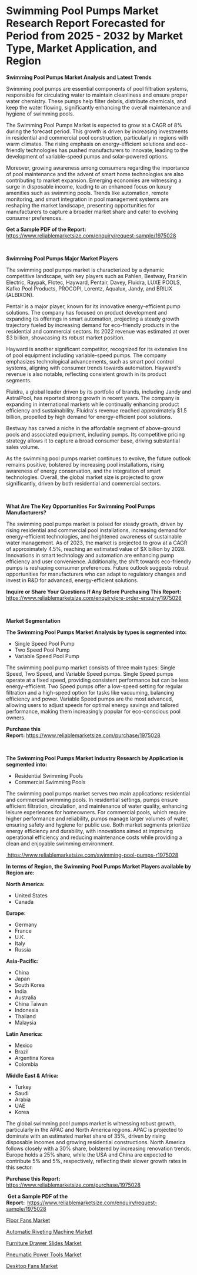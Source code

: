 <p><h1>Swimming Pool Pumps Market Research Report Forecasted for Period from 2025 -  2032 by Market Type, Market Application, and Region</h1></p><p><strong>Swimming Pool Pumps Market Analysis and Latest Trends</strong></p>
<p><p>Swimming pool pumps are essential components of pool filtration systems, responsible for circulating water to maintain cleanliness and ensure proper water chemistry. These pumps help filter debris, distribute chemicals, and keep the water flowing, significantly enhancing the overall maintenance and hygiene of swimming pools. </p><p>The Swimming Pool Pumps Market is expected to grow at a CAGR of 8% during the forecast period. This growth is driven by increasing investments in residential and commercial pool construction, particularly in regions with warm climates. The rising emphasis on energy-efficient solutions and eco-friendly technologies has pushed manufacturers to innovate, leading to the development of variable-speed pumps and solar-powered options. </p><p>Moreover, growing awareness among consumers regarding the importance of pool maintenance and the advent of smart home technologies are also contributing to market expansion. Emerging economies are witnessing a surge in disposable income, leading to an enhanced focus on luxury amenities such as swimming pools. Trends like automation, remote monitoring, and smart integration in pool management systems are reshaping the market landscape, presenting opportunities for manufacturers to capture a broader market share and cater to evolving consumer preferences.</p></p>
<p><strong>Get a Sample PDF of the Report:&nbsp;</strong> <a href="https://www.reliablemarketsize.com/enquiry/request-sample/1975028?utm_campaign=1845&utm_medium=2&utm_source=Github&utm_content=ia&utm_term=10042025&utm_id=swimming-pool-pumps">https://www.reliablemarketsize.com/enquiry/request-sample/1975028</a></p>
<p>&nbsp;</p>
<p><strong>Swimming Pool Pumps Major Market Players</strong></p>
<p><p>The swimming pool pumps market is characterized by a dynamic competitive landscape, with key players such as Pahlen, Bestway, Franklin Electric, Raypak, Flotec, Hayward, Pentair, Davey, Fluidra, LUXE POOLS, Kafko Pool Products, PROCOPI, Lorentz, Aqualux, Jandy, and BRILIX (ALBIXON). </p><p>Pentair is a major player, known for its innovative energy-efficient pump solutions. The company has focused on product development and expanding its offerings in smart automation, projecting a steady growth trajectory fueled by increasing demand for eco-friendly products in the residential and commercial sectors. Its 2022 revenue was estimated at over $3 billion, showcasing its robust market position.</p><p>Hayward is another significant competitor, recognized for its extensive line of pool equipment including variable-speed pumps. The company emphasizes technological advancements, such as smart pool control systems, aligning with consumer trends towards automation. Hayward's revenue is also notable, reflecting consistent growth in its product segments.</p><p>Fluidra, a global leader driven by its portfolio of brands, including Jandy and AstralPool, has reported strong growth in recent years. The company is expanding in international markets while continually enhancing product efficiency and sustainability. Fluidra's revenue reached approximately $1.5 billion, propelled by high demand for energy-efficient pool solutions.</p><p>Bestway has carved a niche in the affordable segment of above-ground pools and associated equipment, including pumps. Its competitive pricing strategy allows it to capture a broad consumer base, driving substantial sales volume.</p><p>As the swimming pool pumps market continues to evolve, the future outlook remains positive, bolstered by increasing pool installations, rising awareness of energy conservation, and the integration of smart technologies. Overall, the global market size is projected to grow significantly, driven by both residential and commercial sectors.</p></p>
<p>&nbsp;</p>
<p><strong>What Are The Key Opportunities For Swimming Pool Pumps Manufacturers?</strong></p>
<p><p>The swimming pool pumps market is poised for steady growth, driven by rising residential and commercial pool installations, increasing demand for energy-efficient technologies, and heightened awareness of sustainable water management. As of 2023, the market is projected to grow at a CAGR of approximately 4.5%, reaching an estimated value of $X billion by 2028. Innovations in smart technology and automation are enhancing pump efficiency and user convenience. Additionally, the shift towards eco-friendly pumps is reshaping consumer preferences. Future outlook suggests robust opportunities for manufacturers who can adapt to regulatory changes and invest in R&D for advanced, energy-efficient solutions.</p></p>
<p><strong>Inquire or Share Your Questions If Any Before Purchasing This Report:</strong> <a href="https://www.reliablemarketsize.com/enquiry/pre-order-enquiry/1975028?utm_campaign=1845&utm_medium=2&utm_source=Github&utm_content=ia&utm_term=10042025&utm_id=swimming-pool-pumps">https://www.reliablemarketsize.com/enquiry/pre-order-enquiry/1975028</a></p>
<p>&nbsp;</p>
<p><strong>Market Segmentation</strong></p>
<p><strong>The Swimming Pool Pumps Market Analysis by types is segmented into:</strong></p>
<p><ul><li>Single Speed Pool Pump</li><li>Two Speed Pool Pump</li><li>Variable Speed Pool Pump</li></ul></p>
<p><p>The swimming pool pump market consists of three main types: Single Speed, Two Speed, and Variable Speed pumps. Single Speed pumps operate at a fixed speed, providing consistent performance but can be less energy-efficient. Two Speed pumps offer a low-speed setting for regular filtration and a high-speed option for tasks like vacuuming, balancing efficiency and power. Variable Speed pumps are the most advanced, allowing users to adjust speeds for optimal energy savings and tailored performance, making them increasingly popular for eco-conscious pool owners.</p></p>
<p><strong>Purchase this Report:&nbsp;</strong><a href="https://www.reliablemarketsize.com/purchase/1975028?utm_campaign=1845&utm_medium=2&utm_source=Github&utm_content=ia&utm_term=10042025&utm_id=swimming-pool-pumps">https://www.reliablemarketsize.com/purchase/1975028</a></p>
<p>&nbsp;</p>
<p><strong>The Swimming Pool Pumps Market Industry Research by Application is segmented into:</strong></p>
<p><ul><li>Residential Swimming Pools</li><li>Commercial Swimming Pools</li></ul></p>
<p><p>The swimming pool pumps market serves two main applications: residential and commercial swimming pools. In residential settings, pumps ensure efficient filtration, circulation, and maintenance of water quality, enhancing leisure experiences for homeowners. For commercial pools, which require higher performance and reliability, pumps manage larger volumes of water, ensuring safety and hygiene for public use. Both market segments prioritize energy efficiency and durability, with innovations aimed at improving operational efficiency and reducing maintenance costs while providing a clean and enjoyable swimming environment.</p></p>
<p><a href="https://www.reliablemarketsize.com/swimming-pool-pumps-r1975028?utm_campaign=1845&utm_medium=2&utm_source=Github&utm_content=ia&utm_term=10042025&utm_id=swimming-pool-pumps">&nbsp;https://www.reliablemarketsize.com/swimming-pool-pumps-r1975028</a></p>
<p><strong>In terms of Region, the Swimming Pool Pumps Market Players available by Region are:</strong></p>
<p>
    <p> <strong> North America: </strong>
        <ul>
            <li>United States</li>
            <li>Canada</li>
        </ul>
        </p> 
    <p> <strong> Europe: </strong>
        <ul>
            <li>Germany</li>
            <li>France</li>
            <li>U.K.</li>
            <li>Italy</li>
            <li>Russia</li>
        </ul>
        </p> 
    <p> <strong> Asia-Pacific: </strong>
        <ul>
            <li>China</li>
            <li>Japan</li>
            <li>South Korea</li>
            <li>India</li>
            <li>Australia</li>
            <li>China Taiwan</li>
            <li>Indonesia</li>
            <li>Thailand</li>
            <li>Malaysia</li>
        </ul>
        </p> 
    <p> <strong> Latin America: </strong>
        <ul>
            <li>Mexico</li>
            <li>Brazil</li>
            <li>Argentina Korea</li>
            <li>Colombia</li>
        </ul>
        </p> 
    <p> <strong> Middle East & Africa: </strong>
        <ul>
            <li>Turkey</li>
            <li>Saudi</li>
            <li>Arabia</li>
            <li>UAE</li>
            <li>Korea</li>
        </ul>
    </p>
    </p>
<p><p>The global swimming pool pumps market is witnessing robust growth, particularly in the APAC and North America regions. APAC is projected to dominate with an estimated market share of 35%, driven by rising disposable incomes and growing residential constructions. North America follows closely with a 30% share, bolstered by increasing renovation trends. Europe holds a 25% share, while the USA and China are expected to contribute 5% and 5%, respectively, reflecting their slower growth rates in this sector.</p></p>
<p><strong>Purchase this Report: </strong><a href="https://www.reliablemarketsize.com/purchase/1975028?utm_campaign=1845&utm_medium=2&utm_source=Github&utm_content=ia&utm_term=10042025&utm_id=swimming-pool-pumps">https://www.reliablemarketsize.com/purchase/1975028</a></p>
<p>&nbsp;<strong>Get a Sample PDF of the Report:&nbsp;&nbsp;</strong><a href="https://www.reliablemarketsize.com/enquiry/request-sample/1975028?utm_campaign=1845&utm_medium=2&utm_source=Github&utm_content=ia&utm_term=10042025&utm_id=swimming-pool-pumps">https://www.reliablemarketsize.com/enquiry/request-sample/1975028</a></p>
<p><strong></strong></p>
<p><p><a href="https://github.com/amramcocosxa/Market-Research-Report-List-1/blob/main/floor-fans-market.md?utm_campaign=1845&utm_medium=2&utm_source=Github&utm_content=ia&utm_term=10042025&utm_id=swimming-pool-pumps">Floor Fans Market</a></p><p><a href="https://github.com/avikalitesjj/Market-Research-Report-List-1/blob/main/automatic-riveting-machine-market.md?utm_campaign=1845&utm_medium=2&utm_source=Github&utm_content=ia&utm_term=10042025&utm_id=swimming-pool-pumps">Automatic Riveting Machine Market</a></p><p><a href="https://github.com/nkomdaumis16/Market-Research-Report-List-1/blob/main/furniture-drawer-slides-market.md?utm_campaign=1845&utm_medium=2&utm_source=Github&utm_content=ia&utm_term=10042025&utm_id=swimming-pool-pumps">Furniture Drawer Slides Market</a></p><p><a href="https://github.com/ioniafidian4/Market-Research-Report-List-1/blob/main/pneumatic-power-tools-market.md?utm_campaign=1845&utm_medium=2&utm_source=Github&utm_content=ia&utm_term=10042025&utm_id=swimming-pool-pumps">Pneumatic Power Tools Market</a></p><p><a href="https://github.com/ceneabiruk11/Market-Research-Report-List-1/blob/main/desktop-fans-market.md?utm_campaign=1845&utm_medium=2&utm_source=Github&utm_content=ia&utm_term=10042025&utm_id=swimming-pool-pumps">Desktop Fans Market</a></p></p>
